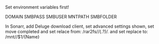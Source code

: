 Set environment variables first!

DOMAIN
SMBPASS
SMBUSER
MNTPATH
SMBFOLDER

In Sonarr, add Deluge download client, set advanced settings shown, set move completed and set relace from: \/rar2fs\/<MNTPATH>\/(.*?)\/.* and set replace to: /mnt/<MNTPATH>/$1/{Name}
